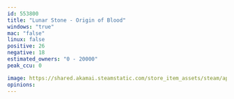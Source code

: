 ```yaml
---
id: 553800
title: "Lunar Stone - Origin of Blood"
windows: "true"
mac: "false"
linux: false
positive: 26
negative: 18
estimated_owners: "0 - 20000"
peak_ccu: 0

image: https://shared.akamai.steamstatic.com/store_item_assets/steam/apps/553800/header.jpg?t=1540402036
opinions:
---
```

